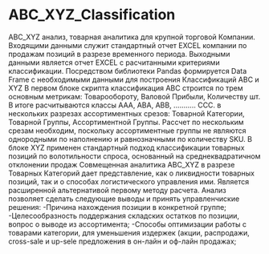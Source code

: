 # ABC_XYZ_Classification
  ABC_XYZ анализ, товарная аналитика для крупной торговой Компании. Входящими данными служит стандартный отчет EXCEL компании по продажам позиций в разрезе временного периода.
  Выходными данными является отчет EXCEL с расчитанными критериями классификации. 
Посредством библиотеки Pandas формируется Data Frame с необходимыми данными для построения Классификаций ABC и XYZ
  В первом блоке скрипта классификация ABC строится по трем основным метрикам: Товарообороту, Валовой Прибыли, Количеству шт.
В итоге расчитываются классы AAA, ABA, ABB, ........... CCC. в нескольких разрезах ассортиментных срезов: Товарной Категории, Товарной Группы, Ассортиментной Группы. 
Рассчет по нескольким срезам необходим, поскольку ассортиментные группы не являются однородными по наполнению и равнозначными по количеству SKU. 
  В блоке XYZ применен стандартный подход классификации товарных позиций по волотильности спроса, основанный на среднеквадратичном отклонении продаж 
Совмещенная аналитика ABC_XYZ в разрезе Товарных Категорий дает представление, как о ликвидности товарных позиций, так и о способах логистического управления ими. Является расширенной альтернативой первому 
методу расчета.
Анализ позволяет сделать следующие выводы и принять управленчиские решения:
  -Причина нахождения позиции в конкретной группе;
  -Целесообразность поддержания складских остатков по позиции, вопрос о выводе из ассортимента;
  -Способы оптимизации работы с товарами  категории, для уменьшения издержек (акции, распродажи, cross-sale и up-sele предложения в он-лайн и оф-лайн продажах;
 

